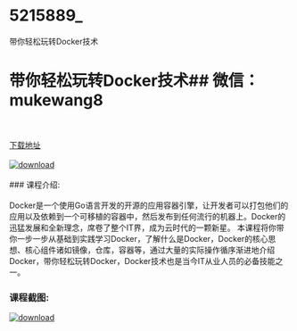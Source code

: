 # 5215889_
带你轻松玩转Docker技术
# 带你轻松玩转Docker技术## 微信：mukewang8
<br/></br>[下载地址](http://www.36tz.cn/article/5215889 "下载地址")
<br/></br>[![download](http://36tz.cn/muke_img/2020_10_2-86-300x195.png "下载地址")](http://www.36tz.cn/article/5215889 "下载地址")
<br/></br>### 课程介绍:<br/></br>Docker是一个使用Go语言开发的开源的应用容器引擎，让开发者可以打包他们的应用以及依赖到一个可移植的容器中，然后发布到任何流行的机器上。Docker的迅猛发展和全新理念，席卷了整个IT界，成为云时代的一颗新星。
本课程将你带你一步一步从基础到实践学习Docker，了解什么是Docker，Docker的核心思想、核心组件诸如镜像，仓库，容器等，通过大量的实际操作循序渐进地介绍Docker，带你轻松玩转Docker，Docker技术也是当今IT从业人员的必备技能之一。

### 课程截图:
[![download](http://36tz.cn/muke_img/2020_10_1-91.png "下载地址")](http://www.36tz.cn/article/5215889 "下载地址")
